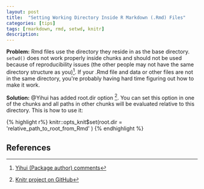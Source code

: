 ```yaml
---
layout: post
title:  "Setting Working Directory Inside R Markdown (.Rmd) Files"
categories: [tips]
tags: [rmarkdown, rmd, setwd, knitr]
description:
---
```

**Problem:** Rmd files use the directory they reside in as the base directory. `setwd()` does not work properly inside chunks and should not be used because of reproducibility issues (the other people may not have the same directory structure as you)[^1]. If your .Rmd file and data or other files are not in the same directory, you're probably having hard time figuring out how to make it work.

**Solution:** @Yihui has added root.dir option [^2]. You can set this option in one of the chunks and all paths in other chunks will be evaluated relative to this directory. This is how to use it:

{% highlight r%}
knitr::opts_knit$set(root.dir = 'relative_path_to_root_from_Rmd' )
{% endhighlight %}

## References

[^1]: [Yihui (Package author) comments](https://groups.google.com/forum/#!topic/knitr/knM0VWoexT0)
[^2]: [Knitr project on GitHub](https://github.com/yihui/knitr/issues/277)

